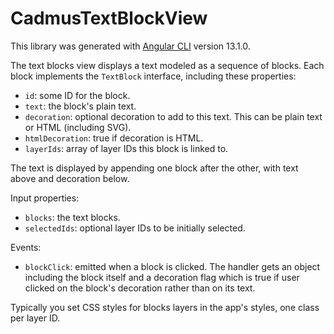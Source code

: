 # CadmusTextBlockView

This library was generated with [Angular CLI](https://github.com/angular/angular-cli) version 13.1.0.

The text blocks view displays a text modeled as a sequence of blocks. Each block implements the `TextBlock` interface, including these properties:

- `id`: some ID for the block.
- `text`: the block's plain text.
- `decoration`: optional decoration to add to this text. This can be plain text or HTML (including SVG).
- `htmlDecoration`: true if decoration is HTML.
- `layerIds`: array of layer IDs this block is linked to.

The text is displayed by appending one block after the other, with text above and decoration below.

Input properties:

- `blocks`: the text blocks.
- `selectedIds`: optional layer IDs to be initially selected.

Events:

- `blockClick`: emitted when a block is clicked. The handler gets an object including the block itself and a decoration flag which is true if user clicked on the block's decoration rather than on its text.

Typically you set CSS styles for blocks layers in the app's styles, one class per layer ID.
